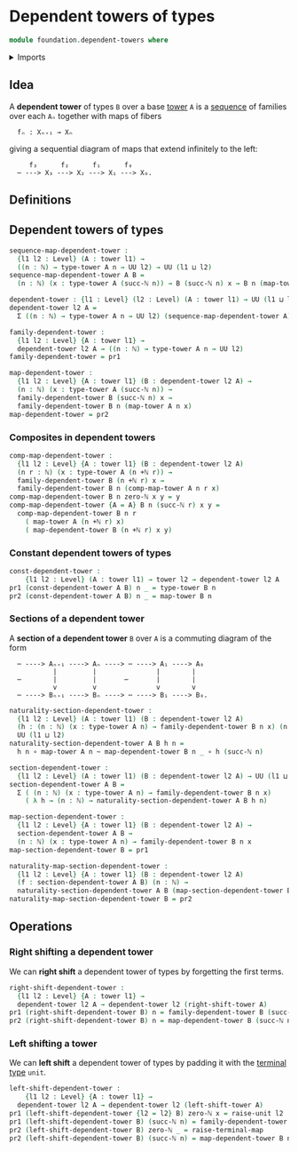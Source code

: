 # Dependent towers of types

```agda
module foundation.dependent-towers where
```

<details><summary>Imports</summary>

```agda
open import elementary-number-theory.addition-natural-numbers
open import elementary-number-theory.natural-numbers

open import foundation.contractible-types
open import foundation.dependent-pair-types
open import foundation.unit-type
open import foundation.towers
open import foundation.equality-dependent-function-types
open import foundation.equivalences
open import foundation.fundamental-theorem-of-identity-types
open import foundation.homotopy-induction
open import foundation.identity-types
open import foundation.iterating-functions
open import foundation.structure-identity-principle
open import foundation.unit-type
open import foundation.univalence
open import foundation.universe-levels

open import foundation-core.function-types
open import foundation-core.homotopies
```

</details>

## Idea

A **dependent tower** of types `B` over a base [tower](foundation.towers.md) `A`
is a [sequence](foundation.sequences.md) of families over each `Aₙ` together
with maps of fibers

```text
  fₙ : Xₙ₊₁ → Xₙ
```

giving a sequential diagram of maps that extend infinitely to the left:

```text
     f₃      f₂      f₁      f₀
  ⋯ ---> X₃ ---> X₂ ---> X₁ ---> X₀.
```

## Definitions

## Dependent towers of types

```agda
sequence-map-dependent-tower :
  {l1 l2 : Level} (A : tower l1) →
  ((n : ℕ) → type-tower A n → UU l2) → UU (l1 ⊔ l2)
sequence-map-dependent-tower A B =
  (n : ℕ) (x : type-tower A (succ-ℕ n)) → B (succ-ℕ n) x → B n (map-tower A n x)

dependent-tower : {l1 : Level} (l2 : Level) (A : tower l1) → UU (l1 ⊔ lsuc l2)
dependent-tower l2 A =
  Σ ((n : ℕ) → type-tower A n → UU l2) (sequence-map-dependent-tower A)

family-dependent-tower :
  {l1 l2 : Level} {A : tower l1} →
  dependent-tower l2 A → ((n : ℕ) → type-tower A n → UU l2)
family-dependent-tower = pr1

map-dependent-tower :
  {l1 l2 : Level} {A : tower l1} (B : dependent-tower l2 A) →
  (n : ℕ) (x : type-tower A (succ-ℕ n)) →
  family-dependent-tower B (succ-ℕ n) x →
  family-dependent-tower B n (map-tower A n x)
map-dependent-tower = pr2
```

### Composites in dependent towers

```agda
comp-map-dependent-tower :
  {l1 l2 : Level} {A : tower l1} (B : dependent-tower l2 A)
  (n r : ℕ) (x : type-tower A (n +ℕ r)) →
  family-dependent-tower B (n +ℕ r) x →
  family-dependent-tower B n (comp-map-tower A n r x)
comp-map-dependent-tower B n zero-ℕ x y = y
comp-map-dependent-tower {A = A} B n (succ-ℕ r) x y =
  comp-map-dependent-tower B n r
    ( map-tower A (n +ℕ r) x)
    ( map-dependent-tower B (n +ℕ r) x y)
```

### Constant dependent towers of types

```agda
const-dependent-tower :
    {l1 l2 : Level} (A : tower l1) → tower l2 → dependent-tower l2 A
pr1 (const-dependent-tower A B) n _ = type-tower B n
pr2 (const-dependent-tower A B) n _ = map-tower B n
```

### Sections of a dependent tower

A **section of a dependent tower** `B` over `A` is a commuting diagram of the
form

```text
  ⋯ ----> Aₙ₊₁ ----> Aₙ ----> ⋯ ----> A₁ ----> A₀
           |         |               |        |
  ⋯        |         |       ⋯       |        |
           v         v               v        v
  ⋯ ----> Bₙ₊₁ ----> Bₙ ----> ⋯ ----> B₁ ----> B₀.
```

```agda
naturality-section-dependent-tower :
  {l1 l2 : Level} (A : tower l1) (B : dependent-tower l2 A)
  (h : (n : ℕ) (x : type-tower A n) → family-dependent-tower B n x) (n : ℕ) →
  UU (l1 ⊔ l2)
naturality-section-dependent-tower A B h n =
  h n ∘ map-tower A n ~ map-dependent-tower B n _ ∘ h (succ-ℕ n)

section-dependent-tower :
  {l1 l2 : Level} (A : tower l1) (B : dependent-tower l2 A) → UU (l1 ⊔ l2)
section-dependent-tower A B =
  Σ ( (n : ℕ) (x : type-tower A n) → family-dependent-tower B n x)
    ( λ h → (n : ℕ) → naturality-section-dependent-tower A B h n)

map-section-dependent-tower :
  {l1 l2 : Level} {A : tower l1} (B : dependent-tower l2 A) →
  section-dependent-tower A B →
  (n : ℕ) (x : type-tower A n) → family-dependent-tower B n x
map-section-dependent-tower B = pr1

naturality-map-section-dependent-tower :
  {l1 l2 : Level} {A : tower l1} (B : dependent-tower l2 A)
  (f : section-dependent-tower A B) (n : ℕ) →
  naturality-section-dependent-tower A B (map-section-dependent-tower B f) n
naturality-map-section-dependent-tower B = pr2
```

## Operations

### Right shifting a dependent tower

We can **right shift** a dependent tower of types by forgetting the first terms.

```agda
right-shift-dependent-tower :
  {l1 l2 : Level} {A : tower l1} →
  dependent-tower l2 A → dependent-tower l2 (right-shift-tower A)
pr1 (right-shift-dependent-tower B) n = family-dependent-tower B (succ-ℕ n)
pr2 (right-shift-dependent-tower B) n = map-dependent-tower B (succ-ℕ n)
```

### Left shifting a tower

We can **left shift** a dependent tower of types by padding it with the
[terminal type](foundation.unit-type.md) `unit`.

```agda
left-shift-dependent-tower :
    {l1 l2 : Level} {A : tower l1} →
  dependent-tower l2 A → dependent-tower l2 (left-shift-tower A)
pr1 (left-shift-dependent-tower {l2 = l2} B) zero-ℕ x = raise-unit l2
pr1 (left-shift-dependent-tower B) (succ-ℕ n) = family-dependent-tower B n
pr2 (left-shift-dependent-tower B) zero-ℕ _ = raise-terminal-map
pr2 (left-shift-dependent-tower B) (succ-ℕ n) = map-dependent-tower B n
```

